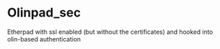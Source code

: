 Olinpad_sec
===========

Etherpad with ssl enabled (but without the certificates) and hooked into olin-based authentication
